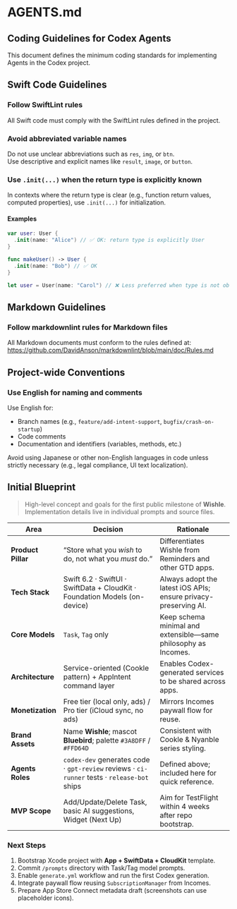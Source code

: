 # AGENTS.md

## Coding Guidelines for Codex Agents

This document defines the minimum coding standards for implementing Agents in the Codex project.

## Swift Code Guidelines

### Follow SwiftLint rules

All Swift code must comply with the SwiftLint rules defined in the project.

### Avoid abbreviated variable names

Do not use unclear abbreviations such as `res`, `img`, or `btn`.  
Use descriptive and explicit names like `result`, `image`, or `button`.

### Use `.init(...)` when the return type is explicitly known

In contexts where the return type is clear (e.g., function return values, computed properties), use `.init(...)` for initialization.

#### Examples

```swift
var user: User {
  .init(name: "Alice") // ✅ OK: return type is explicitly User
}

func makeUser() -> User {
  .init(name: "Bob") // ✅ OK
}

let user = User(name: "Carol") // ❌ Less preferred when type is not obvious
```

## Markdown Guidelines

### Follow markdownlint rules for Markdown files

All Markdown documents must conform to the rules defined at:  
https://github.com/DavidAnson/markdownlint/blob/main/doc/Rules.md

## Project-wide Conventions

### Use English for naming and comments

Use English for:

- Branch names (e.g., `feature/add-intent-support`, `bugfix/crash-on-startup`)
- Code comments
- Documentation and identifiers (variables, methods, etc.)

Avoid using Japanese or other non-English languages in code unless strictly necessary (e.g., legal compliance, UI text localization).

## Initial Blueprint

> High-level concept and goals for the first public milestone of **Wishle**.  
> Implementation details live in individual prompts and source files.

| Area | Decision | Rationale |
| ---- | -------- | --------- |
| **Product Pillar** | “Store what you *wish* to do, not what you *must* do.” | Differentiates Wishle from Reminders and other GTD apps. |
| **Tech Stack** | Swift 6.2 · SwiftUI · SwiftData + CloudKit · Foundation Models (on-device) | Always adopt the latest iOS APIs; ensure privacy-preserving AI. |
| **Core Models** | `Task`, `Tag` only | Keep schema minimal and extensible—same philosophy as Incomes. |
| **Architecture** | Service-oriented (Cookle pattern) + AppIntent command layer | Enables Codex-generated services to be shared across apps. |
| **Monetization** | Free tier (local only, ads) / Pro tier (iCloud sync, no ads) | Mirrors Incomes paywall flow for reuse. |
| **Brand Assets** | Name **Wishle**; mascot **Bluebird**; palette `#3A8DFF` / `#FFD64D` | Consistent with Cookle & Nyanble series styling. |
| **Agents Roles** | `codex-dev` generates code · `gpt-review` reviews · `ci-runner` tests · `release-bot` ships | Defined above; included here for quick reference. |
| **MVP Scope** | Add/Update/Delete Task, basic AI suggestions, Widget (Next Up) | Aim for TestFlight within 4 weeks after repo bootstrap. |

### Next Steps

1. Bootstrap Xcode project with **App + SwiftData + CloudKit** template.  
2. Commit `/prompts` directory with Task/Tag model prompts.  
3. Enable `generate.yml` workflow and run the first Codex generation.  
4. Integrate paywall flow reusing `SubscriptionManager` from Incomes.  
5. Prepare App Store Connect metadata draft (screenshots can use placeholder icons).

